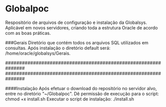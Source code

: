 # Globalpoc
Respositório de arquivos de configuração e instalação da Globalsys. Aplicável em novos servidores, criando toda a estrutura Oracle de acordo com as boas práticas.

###Gerais
Diretório que contém todos os arquivos SQL utilizados em consultas. Após instalação o diretório default será: /home/oracle/globalsys/Gerais.

###############################################################
###############################################################

####Instalação
Após efetuar o download do repositório no servidor alvo, entre no diretório "~/Globalpoc".
Dê permissão de execução para o script: chmod +x install.sh Executar o script de instalação: ./install.sh
